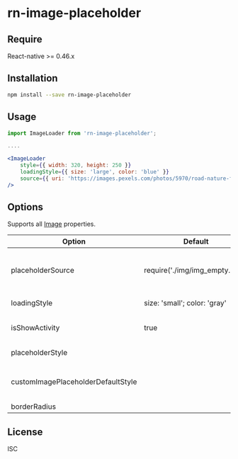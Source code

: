 # rn-image-placeholder

## Require
React-native >= 0.46.x

## Installation

```bash
npm install --save rn-image-placeholder
```

## Usage

```jsx
import ImageLoader from 'rn-image-placeholder';

....

<ImageLoader
    style={{ width: 320, height: 250 }}
    loadingStyle={{ size: 'large', color: 'blue' }}
    source={{ uri: 'https://images.pexels.com/photos/5970/road-nature-forest-trees.jpg?auto=compress&cs=tinysrgb&dpr=2&h=650&w=940' }}
/>
```
## Options
Supports all [Image](https://facebook.github.io/react-native/docs/images.html) properties.

Option |Default |Info
------ |---- |----
placeholderSource |require('./img/img_empty.png') |Show `placeholderSource` if the `source` can't be loaded or error.
loadingStyle |size: 'small'; color: 'gray' | Style ActivityIndicator
isShowActivity | true | Show ActivityIndicator loading
placeholderStyle | | Style placeholder image
customImagePlaceholderDefaultStyle | | Custom style image placeholder default
borderRadius | | Border radius
## License

ISC
